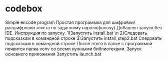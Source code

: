 # codebox
Simple encode program
Простая программка для шифровки/расшифровки текста по заданному паролю(ключу)
Добавлен запуск без IDE.
Инструкция по запуску.
1)Запустить install.bat \n
2)Следовать подсказкам в командной строке
3)Запустить install_step2.bat
Следовать подсказкам в командной строке
После этого в папке с программой появится папка venv со всеми нужными библиотеками.
Запуск основного приложения
Запустить launch.bat
